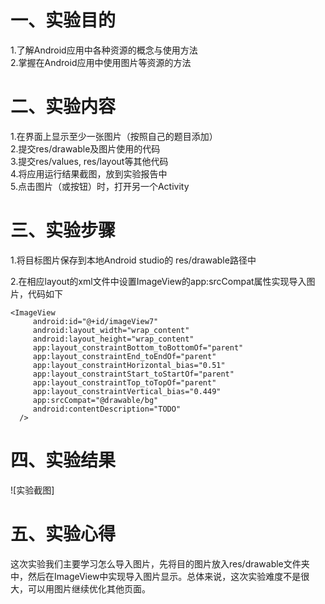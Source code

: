 # 一、实验目的
1.了解Android应用中各种资源的概念与使用方法  
2.掌握在Android应用中使用图片等资源的方法  
# 二、实验内容
1.在界面上显示至少一张图片（按照自己的题目添加）  
2.提交res/drawable及图片使用的代码  
3.提交res/values, res/layout等其他代码  
4.将应用运行结果截图，放到实验报告中  
5.点击图片（或按钮）时，打开另一个Activity
# 三、实验步骤
1.将目标图片保存到本地Android studio的 res/drawable路径中  

2.在相应layout的xml文件中设置ImageView的app:srcCompat属性实现导入图片，代码如下

```
<ImageView
     android:id="@+id/imageView7"
     android:layout_width="wrap_content"
     android:layout_height="wrap_content"
     app:layout_constraintBottom_toBottomOf="parent"
     app:layout_constraintEnd_toEndOf="parent"
     app:layout_constraintHorizontal_bias="0.51"
     app:layout_constraintStart_toStartOf="parent"
     app:layout_constraintTop_toTopOf="parent"
     app:layout_constraintVertical_bias="0.449"
     app:srcCompat="@drawable/bg"
     android:contentDescription="TODO" 
  />
```    
# 四、实验结果
![实验截图]

# 五、实验心得
这次实验我们主要学习怎么导入图片，先将目的图片放入res/drawable文件夹中，然后在ImageView中实现导入图片显示。总体来说，这次实验难度不是很大，可以用图片继续优化其他页面。
